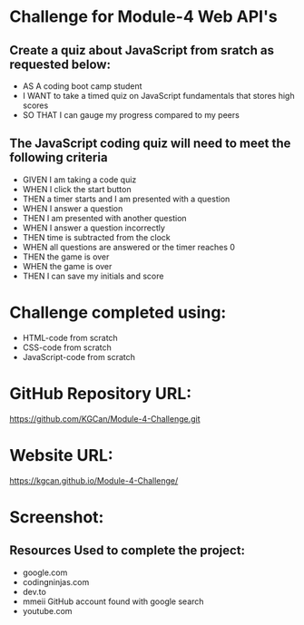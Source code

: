 # Challenge for Module-4 Web API's

## Create a quiz about JavaScript from sratch as requested below:

* AS A coding boot camp student
* I WANT to take a timed quiz on JavaScript fundamentals that stores high scores
* SO THAT I can gauge my progress compared to my peers

## The JavaScript coding quiz will need to meet the following criteria

* GIVEN I am taking a code quiz
* WHEN I click the start button
* THEN a timer starts and I am presented with a question
* WHEN I answer a question
* THEN I am presented with another question
* WHEN I answer a question incorrectly
* THEN time is subtracted from the clock
* WHEN all questions are answered or the timer reaches 0
* THEN the game is over
* WHEN the game is over
* THEN I can save my initials and score

# Challenge completed using:

* HTML-code from scratch
* CSS-code from scratch
* JavaScript-code from scratch

# GitHub Repository URL:

https://github.com/KGCan/Module-4-Challenge.git

# Website URL:

https://kgcan.github.io/Module-4-Challenge/

# Screenshot:

 ## Resources Used to complete the project:

* google.com
* codingninjas.com
* dev.to
* mmeii GitHub account found with google search
* youtube.com
